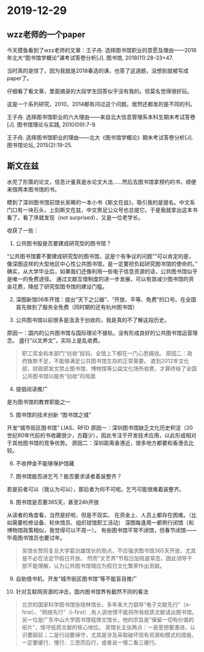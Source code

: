 # 2019-12-29

## wzz老师的一个paper
今天摸鱼看到了wzz老师的文章：王子舟. 选择图书馆职业的意愿及理由——2018年北大“图书馆学概论”课考试答卷分析[J]. 图书馆, 2018(11):28-33+47.

当时真的是惊了，因为我就是2018春选的课，也答了这道题，没想到就被写成paper了。

仔细看了看文章，里面摘录的大段学生回答似乎没有我的。但莫名觉得很好玩。

这是一个系列研究，2010，2014都有问过这个问题。居然还都发的是不同的刊。

王子舟. 选择图书馆职业的六大理由——来自北大信息管理系本科生期末考试答卷[J]. 图书馆理论与实践, 2010(09):7-9.

王子舟. 选择图书馆职业的理由——北大《图书馆学概论》期末考试答卷分析[J]. 图书馆论坛, 2015(2):19-25.

## 斯文在兹
水完了形策的论文，信息计量真是水论文大法……然后去图书馆拿预约的书，顺便来借两本图书馆的书。

瞟到了深圳图书馆前馆长吴晞的一本小书《斯文在兹》，吸引我的是提名。中文系门口有一块石头，上刻斯文在兹，中文男足公众号也总提它。于是我就拿出这本书看了。看了序就发现（not surprised），又是一位老学长。

收获了一些：

1. 公共图书股是否要建成研究型的图书馆？

“公共图书馆要不要建成研究型的图书馆，这是个有争议的问题”“可以肯定的是，像深图这样的大型地区中心性公共图书馆，是一定要担负起研究图书馆的使命的。”
确实，从大学毕业后，如果我们还像利用一些电子信息资源的话，公共图书馆似乎是唯一的免费途径。
通过文献互借制度的进一步发展，可以有效减少图书馆的资金花费，降低了研究型图书馆的建设门槛。

2. 深图新馆06年开馆：提出“天下之公器”、“开放、平等、免费”的口号。在全国首先做到了服务全免费（同时期的还有杭州图书馆）

3. 公共图书馆以前很多是汲汲于创收的，我是真的不了解这段历史。

原因一：国内的公共图书馆与国际理论不接轨，没有形成良好的公共图书馆运营理念。
盛行“以文养文”，实际上是乱收费。
> 职工奖金和本部门“创收”挂钩，全馆上下都在一门心思搞钱。
原因二：政府拨款不足，不能够满足公共图书馆生存的正常需要。
>  直到2012年文化部、财政部发文禁止图书馆、博物馆等公益文化场所收费，才算终结了全国公共图书馆以服务“创收”的局面

4. 提倡阅读推广

是为图书馆的教育职能之一

5. 图书馆的技术创新 “图书馆之城”

开发“城市街区图书馆”
LIAS、RFID
原因一：深圳图书馆缺乏文化历史积淀（20世纪80年代前的书收藏很少，古籍少），因此专注于开发技术应用，以此形成相对于其他图书馆的竞争优势。
原因二：深圳距离香港近，很多地方都要和香港去比较。

6. 不收押金不能够保护馆藏

7. 图书馆能否进乞丐？能否要求读者着装整齐？

若是前者可以（我认为可以），那后者为何不可呢。乞丐可能很难着装整齐。

8. 图书馆是否要365天，甚至24h开放

从读者的角度看，当然是好啦，但是不现实。
在资金上、人员上都存在困难。（比如需要检修设备、轮休馆员、组织球馆职工活动）
深图每逢周一都例行闭馆（和博物馆政策相似，我觉得可以不周一）。
有些图书馆平常不闭馆，但春节闭馆——毕竟图书馆员也要过年。
> 吴馆长赞同复旦大学葛剑雄馆长的观点，不应强求图书馆365天开放，尤其是不必在法定节假日开放。
> 然而“文艺界”节假日加班是常态，因此领导干部不能理解，认为公共图书馆理应为假日文化繁荣作出贡献。

9. 自助借书机、开发“城市街区图书馆”等不能盲目推广

10. 针对互联网资源的冲击，国内图书馆界有截然不同的看法

> 北京的国家科学图书馆张晓林馆长，多年来大力倡导“电子文献先行”（e-first）、“网络先行”（i-first）,有人说他恨不能将所有纸质文献请出图书馆。
> 另一位是广东中山大学图书馆程焕文馆长，他的宗旨是“保留一切有价值的纸片”，恪守纸质文献的核心地位。
> 吴馆长主张两点：一是思想要激进，认识要超前；二是行动要保守，尤其是涉及采取破坏现有资源和模式的措施，一定要缓行、慢行、三思而后行，或者说一慢二看三缓行。

